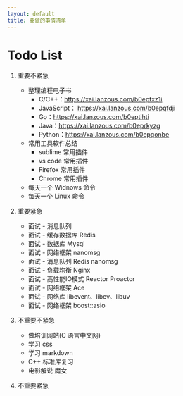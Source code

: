 ```yaml
---
layout: default
title: 要做的事情清单
---
```


# Todo List
1. 重要不紧急
	* 整理编程电子书
		- C/C++：https://xai.lanzous.com/b0eptxz1i
		- JavaScript： https://xai.lanzous.com/b0epqfdji
		- Go：https://xai.lanzous.com/b0eptihti
		- Java：https://xai.lanzous.com/b0eprkyzg
		- Python：https://xai.lanzous.com/b0epqonbe
 	* 常用工具软件总结
		- sublime 常用插件
		- vs code 常用插件
		- Firefox 常用插件
		- Chrome 常用插件
	* 每天一个 Widnows 命令
	* 每天一个 Linux 命令

2. 重要紧急
	* 面试 - 消息队列
	* 面试 - 缓存数据库 Redis
	* 面试 - 数据库 Mysql
	* 面试 - 网络框架 nanomsg
	* 面试 - 消息队列 Redis nanomsg
	* 面试 - 负载均衡 Nginx
	* 面试 - 高性能IO模式 Reactor Proactor
	* 面试 - 网络框架 Ace
	* 面试 - 网络库 libevent、libev、libuv
	* 面试 - 网络框架 boost::asio

3. 不重要不紧急
	* 做培训网站(C 语言中文网)
	* 学习 css 
	* 学习 markdown
	* C++ 标准库复习
	* 电影解说 魔女 

4. 不重要紧急
